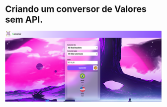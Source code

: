 <h1>Criando um conversor de Valores sem <strong>API.</strong></h1>

<img src="img/img_conversor.png"/>
